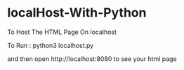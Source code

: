 # localHost-With-Python
To Host The HTML Page On localhost

To Run : python3 localhost.py

and then open http://localhost:8080 to see your html page
